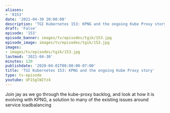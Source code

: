 ```yaml
---
aliases:
- '0153'
date: '2021-04-30 20:00:00'
description: 'TGI Kubernetes 153: KPNG and the ongoing Kube Proxy story'
draft: 'False'
episode: '153'
episode_banner: images/tv/episodes/tgik/153.jpg
episode_image: images/tv/episodes/tgik/153.jpg
images:
- images/tv/episodes/tgik/153.jpg
lastmod: '2021-04-30'
minutes: 120
publishdate: '2020-04-01T00:00:00-07:00'
title: 'TGI Kubernetes 153: KPNG and the ongoing Kube Proxy story'
type: tv-episode
youtube: UF1SglWIYz4
---
```


Join jay as we go through the kube-proxy backlog, and look at how it is evolving with KPNG, a solution to many of the existing issues around service loadbalancing